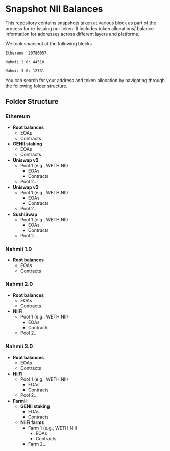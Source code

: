 # Snapshot NII Balances


This repository contains snapshots taken at various block as part of the process for re-issuing our token. It includes token allocations/ balance information for addresses across different layers and platforms. 

We took snapshot at the following blocks

```
Ethereum: 20780057

Nahmii 2.0: 44510

Nahmii 3.0: 12731
```

You can search for your address and token allocation by navigating through the following folder structure.

## Folder Structure

### **Ethereum**
- **Root balances**
  - EOAs
  - Contracts
- **GENII staking**
  - EOAs
  - Contracts
- **Uniswap v2**
  - Pool 1 (e.g., WETH:NII)
    - EOAs
    - Contracts
  - Pool 2…
- **Uniswap v3**
  - Pool 1 (e.g., WETH:NII)
    - EOAs
    - Contracts
  - Pool 2…
- **SushiSwap**
  - Pool 1 (e.g., WETH:NII)
    - EOAs
    - Contracts
  - Pool 2…

### **Nahmii 1.0**
- **Root balances**
  - EOAs
  - Contracts

### **Nahmii 2.0**
- **Root balances**
  - EOAs
  - Contracts
- **NiiFi**
  - Pool 1 (e.g., WETH:NII)
    - EOAs
    - Contracts
  - Pool 2…

### **Nahmii 3.0**
- **Root balances**
  - EOAs
  - Contracts
- **NiiFi**
  - Pool 1 (e.g., WETH:NII)
    - EOAs
    - Contracts
  - Pool 2…
- **Farmii**
  - **GENII staking**
    - EOAs
    - Contracts
  - **NiiFi farms**
    - Farm 1 (e.g., WETH:NII)
      - EOAs
      - Contracts
    - Farm 2…


